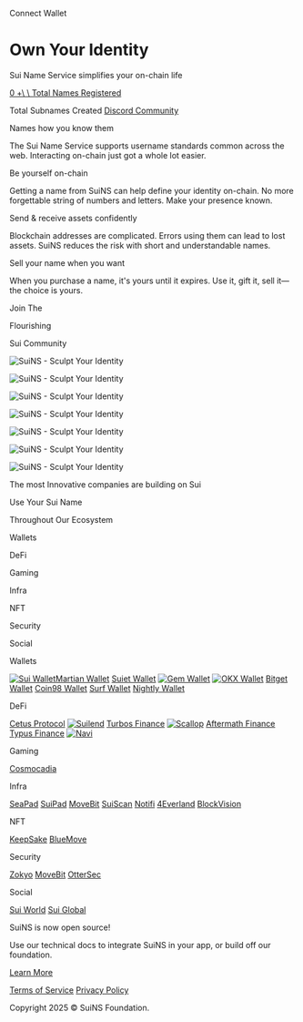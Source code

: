 Connect Wallet

# Own Your Identity

Sui Name Service simplifies your on-chain life

[0 +\\
\\
Total Names Registered](https://suiscan.xyz/mainnet/nfts/domains)

Total Subnames Created
[Discord Community](https://discord.gg/69te6EwCxN)

Names how you know them

The Sui Name Service supports username standards common across the web. Interacting on-chain just got a whole lot easier.

Be yourself on-chain

Getting a name from SuiNS can help define your identity on-chain. No more forgettable string of numbers and letters. Make your presence known.

Send & receive assets confidently

Blockchain addresses are complicated. Errors using them can lead to lost assets. SuiNS reduces the risk with short and understandable names.

Sell your name when you want

When you purchase a name, it's yours until it expires. Use it, gift it, sell it—the choice is yours.

Join The

Flourishing

Sui Community

![SuiNS - Sculpt Your Identity](https://img.sm.xyz/0x1bca94df2ff89063383a62d0b20d7be2fb378921790df9aa4254c15dcbc5f0d2/)

![SuiNS - Sculpt Your Identity](https://api-mainnet.suifrens.sui.io/suifrens/0x4e6b41e73e667e2b6346825f56a1dd8f3b79f63ce3cca9f78a608abec95091ce/svg)

![SuiNS - Sculpt Your Identity](https://api-mainnet.suifrens.sui.io/suifrens/0x0b1b1f64dd6ff1e02ec7db171ca36483da694762d1388a50727fafdad832d287/svg)

![SuiNS - Sculpt Your Identity](https://img.sm.xyz/0xe98fbf5fd287e93816506a3b3f3b456a712616d061d9b4f47bb323d7e62aa9ef/)

![SuiNS - Sculpt Your Identity](https://img.sm.xyz/0x5561d6a0dfb61770be3ce7882d6aae2de6bac40c64d84b5bc2ac383fb26632bb/)

![SuiNS - Sculpt Your Identity](https://api-mainnet.suifrens.sui.io/suifrens/0xbb210fa76773f5090d9ea10e44884bb5b672242b0c5a5ffcad3b572fcefd9e44/svg)

![SuiNS - Sculpt Your Identity](https://api-mainnet.suifrens.sui.io/suifrens/0x18ce46fa1f3522fa719afa7726a3b5ad65e5d5ce6eaa025918b9c9ce27a5353f/svg)

The most Innovative companies are building on Sui

Use Your Sui Name

Throughout Our Ecosystem

Wallets

DeFi

Gaming

Infra

NFT

Security

Social

Wallets

[![Sui Wallet](<Base64-Image-Removed>)](https://suiwallet.com/)[Martian Wallet](https://twitter.com/martian_wallet) [Suiet Wallet](https://twitter.com/suiet_wallet) [![Gem Wallet](https://suins.io/assets/gem-horizontal-logo-c52e4010.png)](https://twitter.com/GemWalletApp) [![OKX Wallet](https://suins.io/assets/okx-7edaec46.jpeg)](https://www.okx.com/) [Bitget Wallet](https://twitter.com/BitgetWallet) [Coin98 Wallet](https://twitter.com/coin98_wallet) [Surf Wallet](https://twitter.com/surf_wallet) [Nightly Wallet](https://x.com/Nightly_app/)

DeFi

[Cetus Protocol](https://twitter.com/CetusProtocol) [![Suilend](https://suins.io/assets/suilend-c601f48f.png)](https://twitter.com/suilendprotocol) [Turbos Finance](https://twitter.com/Turbos_finance) [![Scallop](https://suins.io/assets/scallop-34241f24.png)](https://scallop.io/) [Aftermath Finance](https://twitter.com/aftermathfi) [Typus Finance](https://twitter.com/TypusFinance) [![Navi](https://suins.io/assets/navi_logo-9f7c570a.png)](https://naviprotocol.io/)

Gaming

[Cosmocadia](https://twitter.com/Cosmocadia)

Infra

[SeaPad](https://twitter.com/SeaPad_defi) [SuiPad](https://twitter.com/SuiPadxyz) [MoveBit](https://twitter.com/movebit_) [SuiScan](https://twitter.com/staketab) [Notifi](https://twitter.com/NotifiNetwork) [4Everland](https://twitter.com/4everland_org) [BlockVision](https://twitter.com/blockvisionhq)

NFT

[KeepSake](https://twitter.com/KeepSakeMarket) [BlueMove](https://twitter.com/BlueMove_OA)

Security

[Zokyo](https://twitter.com/ZOKYO_io) [MoveBit](https://twitter.com/movebit_) [OtterSec](https://twitter.com/osec_io)

Social

[Sui World](https://twitter.com/SuiWorldHQ) [Sui Global](https://twitter.com/SuiGlobal)

SuiNS is now open source!

Use our technical docs to integrate SuiNS in your app, or build off our foundation.

[Learn More](https://docs.suins.io/sdk)

[Terms of Service](https://suins.io/terms-and-conditions) [Privacy Policy](https://mystenlabs.com/legal?content=privacy)

Copyright 2025 © SuiNS Foundation.